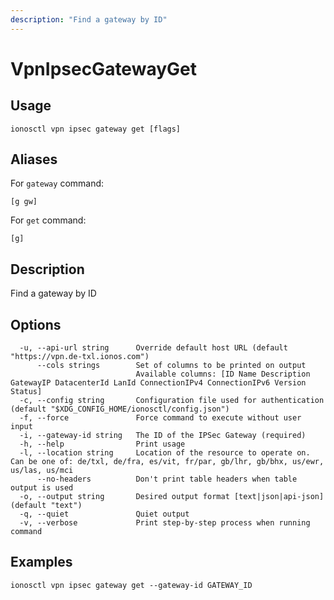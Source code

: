 ```yaml
---
description: "Find a gateway by ID"
---
```


# VpnIpsecGatewayGet

## Usage

```text
ionosctl vpn ipsec gateway get [flags]
```

## Aliases

For `gateway` command:

```text
[g gw]
```

For `get` command:

```text
[g]
```

## Description

Find a gateway by ID

## Options

```text
  -u, --api-url string      Override default host URL (default "https://vpn.de-txl.ionos.com")
      --cols strings        Set of columns to be printed on output 
                            Available columns: [ID Name Description GatewayIP DatacenterId LanId ConnectionIPv4 ConnectionIPv6 Version Status]
  -c, --config string       Configuration file used for authentication (default "$XDG_CONFIG_HOME/ionosctl/config.json")
  -f, --force               Force command to execute without user input
  -i, --gateway-id string   The ID of the IPSec Gateway (required)
  -h, --help                Print usage
  -l, --location string     Location of the resource to operate on. Can be one of: de/txl, de/fra, es/vit, fr/par, gb/lhr, gb/bhx, us/ewr, us/las, us/mci
      --no-headers          Don't print table headers when table output is used
  -o, --output string       Desired output format [text|json|api-json] (default "text")
  -q, --quiet               Quiet output
  -v, --verbose             Print step-by-step process when running command
```

## Examples

```text
ionosctl vpn ipsec gateway get --gateway-id GATEWAY_ID 
```

